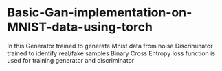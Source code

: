 # Basic-Gan-implementation-on-MNIST-data-using-torch

In this Generator trained to generate Mnist data from noise 
Discriminator trained to identify real/fake samples
Binary Cross Entropy loss function is used for training generator and discriminator
